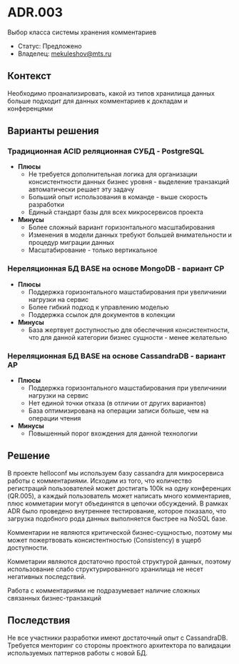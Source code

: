 # ADR.003

Выбор класса системы хранения комментариев

<!-- Название ADR состоит из [ADR.###] [Коротко суть принятого решения] -->

* Статус: Предложено
* Владелец: mekuleshov@mts.ru

## Контекст
<!-- Описание проблемы, требующей решения, причин, побудивших принять решение, ограничений, действовавших на момент принятия решения -->
Необходимо проанализировать, какой из типов хранилища данных больше подходит для данных комментариев к докладам и конференцями 

## Варианты решения
<!-- Описание рассмотренных вариантов c их плюсами и минусами -->

### Традиционная ACID реляционная СУБД - PostgreSQL
<!-- Описание варианта 1 -->
* **Плюсы**
  * Не требуется дополнительная логика для организации консистентности данных бизнес уровня - выделение транзакций автоматически решает эту задачу
  * Больший опыт использования в команде - выше скорость разработки
  * Единый стандарт базы для всех микросервисов проекта
* **Минусы**
  * Более сложный вариант горизонтального масштабирования
  * Изменения в модели данных требуют большей внимательности и процедур миграции данных
  * Масштабирование - только вертикальное

### Нереляционная БД BASE на основе MongoDB - вариант CP
<!-- Описание варианта 2 -->
* **Плюсы**
  * Поддержка горизонтального машстабирования при увеличинии нагрузки на сервис
  * Более гибкий подход к управлению моделью
  * Поддержка ссылок для документов в колекции
* **Минусы**
  * База жертвует доступностью для обеспечения консистентности, что для данной категории бизнес сущности - менее желательно
  
### Нереляционная БД BASE на основе CassandraDB - вариант AP

* **Плюсы**
  * Поддержка горизонтального машстабирования при увеличинии нагрузки на сервис
  * Нет единой точки отказа (в отличии от других вариантов)
  * База оптимизирована на операции записи больше, чем на операции чтения
* **Минусы**
  * Повышенный порог вхождения для данной технологии

## Решение
<!-- Описание выбранного решения. Решение должно быть сформулировано чётко ("Мы используем...", "Мы не используем", а не "Желательно.." или "Предлагается..."). 
Должна быть понятна связь между решением и проблемой, почему выбрали именно это решение из вариантов -->

В проекте helloconf мы используем базу cassandra для микросервиса работы с комментариями. Исходим из того, что количество регистраций пользователей может достигать 100k на одну конференцих (QR.005), а каждый пользователь может написать много комментариев, плюс комметарии могут объединятся в цепочки обсуждений.
В рамках ADR было проведено внутреннее тестирование, которое показало, что загрузка подобного рода данных выполняется быстрее на NoSQL базе.

Комментарии не являются критической бизнес-сущностью, поэтому мы может пожертвовать консистентностью (Consistency) в ущерб доступности.

Комметарии являются достаточно простой структурой данных, поэтому использование слабо структурированного хранилища не несет негативных последствий.

Работа с комментариями не подразумевает наличие сложных связанных бизнес-транзакций

## Последствия
<!-- Положительные и отрицательные последствия (trade-offs). Арх. решения, которые потребуется принять как следствие принятого решения. Если решение содержит риски, то описано, как с ними планируют поступить (за счет чего снижать, почему принять). -->

Не все участники разработки имеют достаточный опыт с CassandraDB. Требуется менторинг со стороны проектного архитектора по валидации используемых паттернов работы с новой БД.